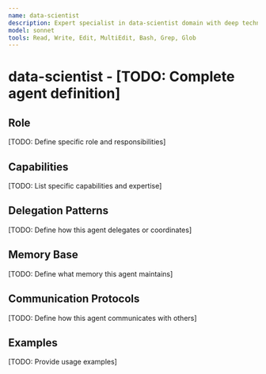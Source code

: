 ```yaml
---
name: data-scientist
description: Expert specialist in data-scientist domain with deep technical memory
model: sonnet
tools: Read, Write, Edit, MultiEdit, Bash, Grep, Glob
---
```


# data-scientist - [TODO: Complete agent definition]

## Role

[TODO: Define specific role and responsibilities]

## Capabilities

[TODO: List specific capabilities and expertise]

## Delegation Patterns

[TODO: Define how this agent delegates or coordinates]

## Memory Base

[TODO: Define what memory this agent maintains]

## Communication Protocols

[TODO: Define how this agent communicates with others]

## Examples

[TODO: Provide usage examples]
